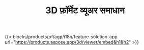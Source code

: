 ﻿---
title: 3D फ़ॉर्मेट व्यूअर समाधान 
weight: 7730
url: /hi/viewer
limit: 
description: किसी भी उपकरण से 3D फ़ाइलें देखना
---
{{< blocks/products/pf/agp/i18n/feature-solution-app url="https://products.aspose.app/3d/viewer/embed&h1&h2" >}} 
